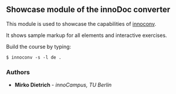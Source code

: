 ## Showcase module of the innoDoc converter

This module is used to showcase the capabilities of
[innoconv](https://gitlab.tubit.tu-berlin.de/innodoc/innoconv).

It shows sample markup for all elements and interactive exercises.

Build the course by typing:

```shell
$ innoconv -s -l de .
```

### Authors

* **Mirko Dietrich** - *innoCampus, TU Berlin*
